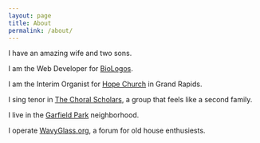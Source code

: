 ```yaml
---
layout: page
title: About
permalink: /about/
---
```


I have an amazing wife and two sons.

I am the Web Developer for [BioLogos](http://www.biologos.org).

I am the Interim Organist for [Hope Church](http://www.embracehopegr.org) in Grand Rapids.

I sing tenor in [The Choral Scholars](http://www.thechoralscholars.com), a group that feels like a second family.

I live in the [Garfield Park](http://www.gpnagr.org) neighborhood.

I operate [WavyGlass.org](http://www.wavyglass.org), a forum for old house enthusiests.
